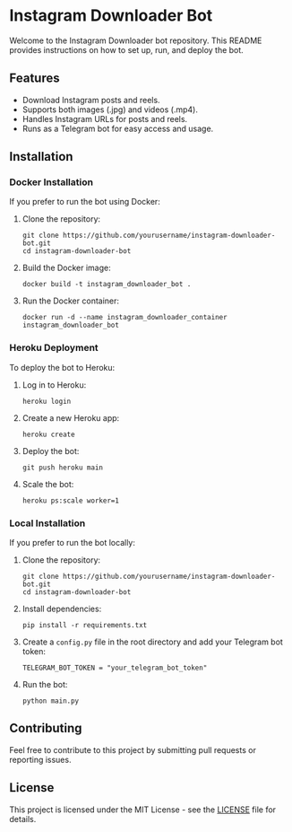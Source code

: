 <!DOCTYPE html>
<html>
<head>
  <title>Instagram Downloader Bot</title>
</head>
<body>

<h1>Instagram Downloader Bot</h1>

<p>Welcome to the Instagram Downloader bot repository. This README provides instructions on how to set up, run, and deploy the bot.</p>

<h2>Features</h2>
<ul>
  <li>Download Instagram posts and reels.</li>
  <li>Supports both images (.jpg) and videos (.mp4).</li>
  <li>Handles Instagram URLs for posts and reels.</li>
  <li>Runs as a Telegram bot for easy access and usage.</li>
</ul>

<h2>Installation</h2>

<h3>Docker Installation</h3>
<p>If you prefer to run the bot using Docker:</p>
<ol>
  <li>Clone the repository:</li>
  <pre><code>git clone https://github.com/yourusername/instagram-downloader-bot.git
cd instagram-downloader-bot</code></pre>
  <li>Build the Docker image:</li>
  <pre><code>docker build -t instagram_downloader_bot .</code></pre>
  <li>Run the Docker container:</li>
  <pre><code>docker run -d --name instagram_downloader_container instagram_downloader_bot</code></pre>
</ol>

<h3>Heroku Deployment</h3>
<p>To deploy the bot to Heroku:</p>
<ol>
  <li>Log in to Heroku:</li>
  <pre><code>heroku login</code></pre>
  <li>Create a new Heroku app:</li>
  <pre><code>heroku create</code></pre>
  <li>Deploy the bot:</li>
  <pre><code>git push heroku main</code></pre>
  <li>Scale the bot:</li>
  <pre><code>heroku ps:scale worker=1</code></pre>
</ol>

<h3>Local Installation</h3>
<p>If you prefer to run the bot locally:</p>
<ol>
  <li>Clone the repository:</li>
  <pre><code>git clone https://github.com/yourusername/instagram-downloader-bot.git
cd instagram-downloader-bot</code></pre>
  <li>Install dependencies:</li>
  <pre><code>pip install -r requirements.txt</code></pre>
  <li>Create a <code>config.py</code> file in the root directory and add your Telegram bot token:</li>
  <pre><code>TELEGRAM_BOT_TOKEN = "your_telegram_bot_token"</code></pre>
  <li>Run the bot:</li>
  <pre><code>python main.py</code></pre>
</ol>

<h2>Contributing</h2>
<p>Feel free to contribute to this project by submitting pull requests or reporting issues.</p>

<h2>License</h2>
<p>This project is licensed under the MIT License - see the <a href="LICENSE">LICENSE</a> file for details.</p>

</body>
</html>
